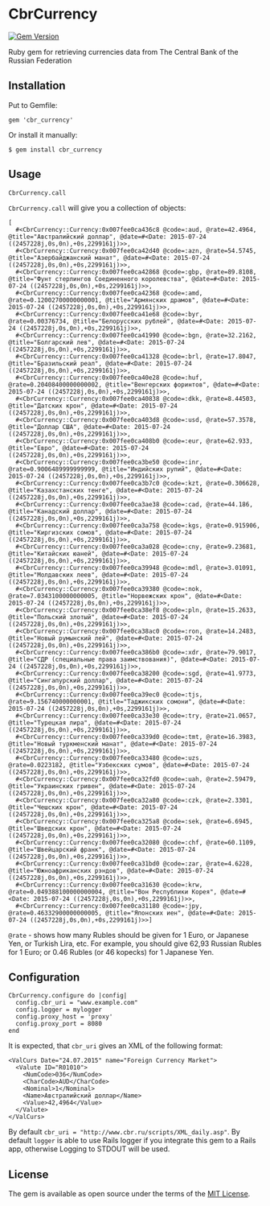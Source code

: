 # CbrCurrency

[![Gem Version](https://badge.fury.io/rb/cbr_currency.svg)](https://badge.fury.io/rb/cbr_currency)

Ruby gem for retrieving currencies data from The Central Bank of the Russian Federation

## Installation

Put to Gemfile:

    gem 'cbr_currency'

Or install it manually:

    $ gem install cbr_currency

## Usage

    CbrCurrency.call

`CbrCurrency.call` will give you a collection of objects:

    [
      #<CbrCurrency::Currency:0x007fee0ca436c8 @code=:aud, @rate=42.4964, @title="Австралийский доллар", @date=#<Date: 2015-07-24 ((2457228j,0s,0n),+0s,2299161j)>>,
      #<CbrCurrency::Currency:0x007fee0ca42d40 @code=:azn, @rate=54.5745, @title="Азербайджанский манат", @date=#<Date: 2015-07-24 ((2457228j,0s,0n),+0s,2299161j)>>,
      #<CbrCurrency::Currency:0x007fee0ca42868 @code=:gbp, @rate=89.8108, @title="Фунт стерлингов Соединенного королевства", @date=#<Date: 2015-07-24 ((2457228j,0s,0n),+0s,2299161j)>>,
      #<CbrCurrency::Currency:0x007fee0ca42368 @code=:amd, @rate=0.12002700000000001, @title="Армянских драмов", @date=#<Date: 2015-07-24 ((2457228j,0s,0n),+0s,2299161j)>>,
      #<CbrCurrency::Currency:0x007fee0ca41e68 @code=:byr, @rate=0.00376734, @title="Белорусских рублей", @date=#<Date: 2015-07-24 ((2457228j,0s,0n),+0s,2299161j)>>,
      #<CbrCurrency::Currency:0x007fee0ca41990 @code=:bgn, @rate=32.2162, @title="Болгарский лев", @date=#<Date: 2015-07-24 ((2457228j,0s,0n),+0s,2299161j)>>,
      #<CbrCurrency::Currency:0x007fee0ca41328 @code=:brl, @rate=17.8047, @title="Бразильский реал", @date=#<Date: 2015-07-24 ((2457228j,0s,0n),+0s,2299161j)>>,
      #<CbrCurrency::Currency:0x007fee0ca40e28 @code=:huf, @rate=0.20408400000000002, @title="Венгерских форинтов", @date=#<Date: 2015-07-24 ((2457228j,0s,0n),+0s,2299161j)>>,
      #<CbrCurrency::Currency:0x007fee0ca40838 @code=:dkk, @rate=8.44503, @title="Датских крон", @date=#<Date: 2015-07-24 ((2457228j,0s,0n),+0s,2299161j)>>,
      #<CbrCurrency::Currency:0x007fee0ca403d8 @code=:usd, @rate=57.3578, @title="Доллар США", @date=#<Date: 2015-07-24 ((2457228j,0s,0n),+0s,2299161j)>>,
      #<CbrCurrency::Currency:0x007fee0ca408b0 @code=:eur, @rate=62.933, @title="Евро", @date=#<Date: 2015-07-24 ((2457228j,0s,0n),+0s,2299161j)>>,
      #<CbrCurrency::Currency:0x007fee0ca3be50 @code=:inr, @rate=0.9006489999999999, @title="Индийских рупий", @date=#<Date: 2015-07-24 ((2457228j,0s,0n),+0s,2299161j)>>,
      #<CbrCurrency::Currency:0x007fee0ca3b7c0 @code=:kzt, @rate=0.306628, @title="Казахстанских тенге", @date=#<Date: 2015-07-24 ((2457228j,0s,0n),+0s,2299161j)>>,
      #<CbrCurrency::Currency:0x007fee0ca3ae38 @code=:cad, @rate=44.186, @title="Канадский доллар", @date=#<Date: 2015-07-24 ((2457228j,0s,0n),+0s,2299161j)>>,
      #<CbrCurrency::Currency:0x007fee0ca3a758 @code=:kgs, @rate=0.915906, @title="Киргизских сомов", @date=#<Date: 2015-07-24 ((2457228j,0s,0n),+0s,2299161j)>>,
      #<CbrCurrency::Currency:0x007fee0ca3a028 @code=:cny, @rate=9.23681, @title="Китайских юаней", @date=#<Date: 2015-07-24 ((2457228j,0s,0n),+0s,2299161j)>>,
      #<CbrCurrency::Currency:0x007fee0ca39948 @code=:mdl, @rate=3.01091, @title="Молдавских леев", @date=#<Date: 2015-07-24 ((2457228j,0s,0n),+0s,2299161j)>>,
      #<CbrCurrency::Currency:0x007fee0ca39380 @code=:nok, @rate=7.0343100000000005, @title="Норвежских крон", @date=#<Date: 2015-07-24 ((2457228j,0s,0n),+0s,2299161j)>>,
      #<CbrCurrency::Currency:0x007fee0ca38ef8 @code=:pln, @rate=15.2633, @title="Польский злотый", @date=#<Date: 2015-07-24 ((2457228j,0s,0n),+0s,2299161j)>>,
      #<CbrCurrency::Currency:0x007fee0ca38ac0 @code=:ron, @rate=14.2483, @title="Новый румынский лей", @date=#<Date: 2015-07-24 ((2457228j,0s,0n),+0s,2299161j)>>,
      #<CbrCurrency::Currency:0x007fee0ca386b0 @code=:xdr, @rate=79.9017, @title="СДР (специальные права заимствования)", @date=#<Date: 2015-07-24 ((2457228j,0s,0n),+0s,2299161j)>>,
      #<CbrCurrency::Currency:0x007fee0ca38200 @code=:sgd, @rate=41.9773, @title="Сингапурский доллар", @date=#<Date: 2015-07-24 ((2457228j,0s,0n),+0s,2299161j)>>,
      #<CbrCurrency::Currency:0x007fee0ca39ec0 @code=:tjs, @rate=9.156740000000001, @title="Таджикских сомони", @date=#<Date: 2015-07-24 ((2457228j,0s,0n),+0s,2299161j)>>,
      #<CbrCurrency::Currency:0x007fee0ca33e30 @code=:try, @rate=21.0657, @title="Турецкая лира", @date=#<Date: 2015-07-24 ((2457228j,0s,0n),+0s,2299161j)>>,
      #<CbrCurrency::Currency:0x007fee0ca339d0 @code=:tmt, @rate=16.3983, @title="Новый туркменский манат", @date=#<Date: 2015-07-24 ((2457228j,0s,0n),+0s,2299161j)>>,
      #<CbrCurrency::Currency:0x007fee0ca33480 @code=:uzs, @rate=0.0223182, @title="Узбекских сумов", @date=#<Date: 2015-07-24 ((2457228j,0s,0n),+0s,2299161j)>>,
      #<CbrCurrency::Currency:0x007fee0ca32fd0 @code=:uah, @rate=2.59479, @title="Украинских гривен", @date=#<Date: 2015-07-24 ((2457228j,0s,0n),+0s,2299161j)>>,
      #<CbrCurrency::Currency:0x007fee0ca32a80 @code=:czk, @rate=2.3301, @title="Чешских крон", @date=#<Date: 2015-07-24 ((2457228j,0s,0n),+0s,2299161j)>>,
      #<CbrCurrency::Currency:0x007fee0ca325a8 @code=:sek, @rate=6.6945, @title="Шведских крон", @date=#<Date: 2015-07-24 ((2457228j,0s,0n),+0s,2299161j)>>,
      #<CbrCurrency::Currency:0x007fee0ca32080 @code=:chf, @rate=60.1109, @title="Швейцарский франк", @date=#<Date: 2015-07-24 ((2457228j,0s,0n),+0s,2299161j)>>,
      #<CbrCurrency::Currency:0x007fee0ca31bd0 @code=:zar, @rate=4.6228, @title="Южноафриканских рэндов", @date=#<Date: 2015-07-24 ((2457228j,0s,0n),+0s,2299161j)>>,
      #<CbrCurrency::Currency:0x007fee0ca31630 @code=:krw, @rate=0.049388100000000004, @title="Вон Республики Корея", @date=#<Date: 2015-07-24 ((2457228j,0s,0n),+0s,2299161j)>>,
      #<CbrCurrency::Currency:0x007fee0ca31180 @code=:jpy, @rate=0.46332900000000005, @title="Японских иен", @date=#<Date: 2015-07-24 ((2457228j,0s,0n),+0s,2299161j)>>]

`@rate` - shows how many Rubles should be given for 1 Euro, or Japanese Yen, or Turkish Lira, etc. For example, you should give 62,93 Russian Rubles for 1 Euro; or 0.46 Rubles (or 46 kopecks) for 1 Japanese Yen.

## Configuration

    CbrCurrency.configure do |config|
      config.cbr_uri = "www.example.com"
      config.logger = mylogger
      config.proxy_host = 'proxy'
      config.proxy_port = 8080
    end

It is expected, that `cbr_uri` gives an XML of the following format:

    <ValCurs Date="24.07.2015" name="Foreign Currency Market">
      <Valute ID="R01010">
        <NumCode>036</NumCode>
        <CharCode>AUD</CharCode>
        <Nominal>1</Nominal>
        <Name>Австралийский доллар</Name>
        <Value>42,4964</Value>
      </Valute>
    </ValCurs>

By default `cbr_uri = "http://www.cbr.ru/scripts/XML_daily.asp"`.
By default `logger` is able to use Rails logger if you integrate this gem to a Rails app, otherwise Logging to STDOUT will be used.


## License

The gem is available as open source under the terms of the [MIT License](http://opensource.org/licenses/MIT).

